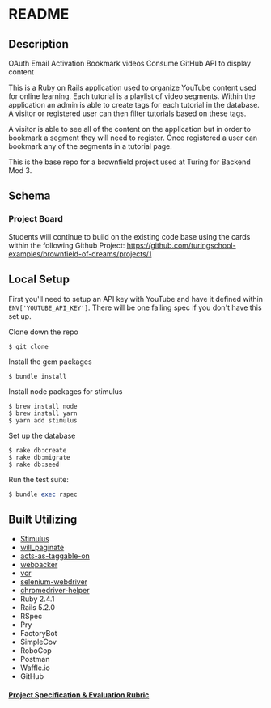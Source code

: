 # README

## Description

<!-- Rails Engine is a 7-day solo project, during module three, of Turing School's Backend Engineering Program. The application utilizes the languages of Ruby, ActiveRecord, SQL, and the web framework of Rails to deliver Fast JSON-formatted data. A rake task was utilized to import CSV files and to create the corresponding records in the PostgreSQL database. -->
OAuth
Email Activation
Bookmark videos
Consume GitHub API to display content





This is a Ruby on Rails application used to organize YouTube content used for online learning. Each tutorial is a playlist of video segments. Within the application an admin is able to create tags for each tutorial in the database. A visitor or registered user can then filter tutorials based on these tags.

A visitor is able to see all of the content on the application but in order to bookmark a segment they will need to register. Once registered a user can bookmark any of the segments in a tutorial page.

This is the base repo for a brownfield project used at Turing for Backend Mod 3.

## Schema
<!-- ![Alt text](./public/schema_diagram.png?raw=true "Database Schema") -->

### Project Board

Students will continue to build on the existing code base using the cards within the following Github Project: https://github.com/turingschool-examples/brownfield-of-dreams/projects/1

## Local Setup

First you'll need to setup an API key with YouTube and have it defined within `ENV['YOUTUBE_API_KEY']`. There will be one failing spec if you don't have this set up.

Clone down the repo
```
$ git clone
```

Install the gem packages
```
$ bundle install
```

Install node packages for stimulus
```
$ brew install node
$ brew install yarn
$ yarn add stimulus
```

Set up the database
```
$ rake db:create
$ rake db:migrate
$ rake db:seed
```

Run the test suite:
```ruby
$ bundle exec rspec
```

## Built Utilizing
* [Stimulus](https://github.com/stimulusjs/stimulus)
* [will_paginate](https://github.com/mislav/will_paginate)
* [acts-as-taggable-on](https://github.com/mbleigh/acts-as-taggable-on)
* [webpacker](https://github.com/rails/webpacker)
* [vcr](https://github.com/vcr/vcr)
* [selenium-webdriver](https://www.seleniumhq.org/docs/03_webdriver.jsp)
* [chromedriver-helper](http://chromedriver.chromium.org/)
* Ruby 2.4.1
* Rails 5.2.0
* RSpec
* Pry
* FactoryBot
* SimpleCov
* RoboCop
* Postman
* Waffle.io
* GitHub

#### [Project Specification & Evaluation Rubric](https://github.com/turingschool-examples/brownfield-of-dreams)
